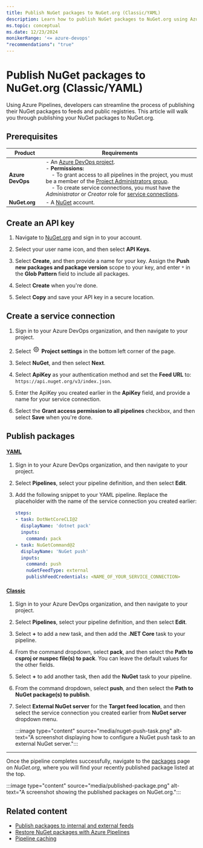 ```yaml
---
title: Publish NuGet packages to NuGet.org (Classic/YAML)
description: Learn how to publish NuGet packages to NuGet.org using Azure Pipelines.
ms.topic: conceptual
ms.date: 12/23/2024
monikerRange: '<= azure-devops'
"recommendations": "true"
---
```


# Publish NuGet packages to NuGet.org (Classic/YAML)

Using Azure Pipelines, developers can streamline the process of publishing their NuGet packages to feeds and public registries. This article will walk you through publishing your NuGet packages to NuGet.org.

## Prerequisites

| **Product**       | **Requirements**                                                                                                                                                                                                                                                                                                                                                                                                                                                                                     |
|--------------------|-----------------------------------------------------------------------------------------------------------------------------------------------------------------------------------------------------------------------------------------------------------------------------------------------------------------------------------------------------------------------------------------------------------------------------------------------------------------------------------------------------|
| **Azure DevOps**   | - An [Azure DevOps project](../../../organizations/projects/create-project.md).<br> - **Permissions:**<br>   &nbsp;&nbsp;&nbsp;&nbsp;- To grant access to all pipelines in the project, you must be a member of the [Project Administrators group](../../../organizations/security/change-project-level-permissions.md).<br>   &nbsp;&nbsp;&nbsp;&nbsp;- To create service connections, you must have the *Administrator* or *Creator* role for [service connections](../../library/add-resource-protection.md). |
| **NuGet.org**      | - A [NuGet](https://learn.microsoft.com/en-us/nuget/nuget-org/individual-accounts#add-a-new-individual-account) account.                                                                                                                                                                                                                                                                                                                                                                                |

## Create an API key

1. Navigate to [NuGet.org](https://www.nuget.org/users/account/LogOn?returnUrl=%2F) and sign in to your account.

1. Select your user name icon, and then select **API Keys**.

1. Select **Create**, and then provide a name for your key. Assign the **Push new packages and package version** scope to your key, and enter `*` in the **Glob Pattern** field to include all packages.

1. Select **Create** when you're done.

1. Select **Copy** and save your API key in a secure location.

## Create a service connection

1. Sign in to your Azure DevOps organization, and then navigate to your project.

1. Select ![gear icon](../../media/icons/gear-icon.png) **Project settings** in the bottom left corner of the page.

1. Select **NuGet**, and then select **Next**.

1. Select **ApiKey** as your authentication method and set the **Feed URL** to: `https://api.nuget.org/v3/index.json`.

1. Enter the ApiKey you created earlier in the **ApiKey** field, and provide a name for your service connection.

1. Select the **Grant access permission to all pipelines** checkbox, and then select **Save** when you're done.

## Publish packages

#### [YAML](#tab/yaml/)

1. Sign in to your Azure DevOps organization, and then navigate to your project.

1. Select **Pipelines**, select your pipeline definition, and then select **Edit**.

1. Add the following snippet to your YAML pipeline. Replace the placeholder with the name of the service connection you created earlier:

    ```yml
    steps:
    - task: DotNetCoreCLI@2
      displayName: 'dotnet pack'
      inputs:
        command: pack
    - task: NuGetCommand@2
      displayName: 'NuGet push'
      inputs:
        command: push
        nuGetFeedType: external
        publishFeedCredentials: <NAME_OF_YOUR_SERVICE_CONNECTION>
    ```

#### [Classic](#tab/classic/)

1. Sign in to your Azure DevOps organization, and then navigate to your project.

1. Select **Pipelines**, select your pipeline definition, and then select **Edit**.

1. Select **+** to add a new task, and then add the **.NET Core** task to your pipeline.

1. From the command dropdown, select **pack**, and then select the **Path to csproj or nuspec file(s) to pack**. You can leave the default values for the other fields.

1. Select **+** to add another task, then add the **NuGet** task to your pipeline.

1. From the command dropdown, select **push**, and then select the **Path to NuGet package(s) to publish**.

1. Select **External NuGet server** for the **Target feed location**, and then select the service connection you created earlier from **NuGet server** dropdown menu.

    :::image type="content" source="media/nuget-push-task.png" alt-text="A screenshot displaying how to configure a NuGet push task to an external NuGet server.":::

---

Once the pipeline completes successfully, navigate to the [packages](https://www.nuget.org/account/Packages) page on *NuGet.org*, where you will find your recently published package listed at the top.

:::image type="content" source="media/published-package.png" alt-text="A screenshot showing the published packages on NuGet.org.":::

## Related content

- [Publish packages to internal and external feeds](nuget.md)
- [Restore NuGet packages with Azure Pipelines](../packages/nuget-restore.md)
- [Pipeline caching](../release/caching.md)